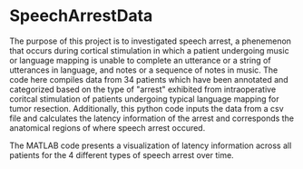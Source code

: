 # SpeechArrestData

The purpose of this project is to investigated speech arrest, a phenemenon that occurs during cortical stimulation in which a patient undergoing music or language mapping is unable to complete an utterance or a string of utterances in language, and notes or a sequence of notes in music. The code here compiles data from 34 patients which have been annotated and categorized based on the type of "arrest" exhibited from intraoperative coritcal stimulation of patients undergoing typical language mapping for tumor resection. Additionally, this python code inputs the data from a csv file and calculates the latency information of the arrest and corresponds the anatomical regions of where speech arrest occured. 

The MATLAB code presents a visualization of latency information across all patients for the 4 different types of speech arrest over time. 
